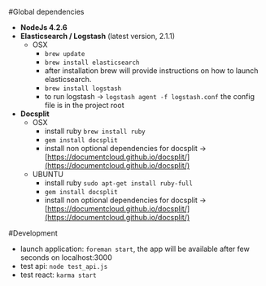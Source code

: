 #Global dependencies

- **NodeJs 4.2.6**
- **Elasticsearch / Logstash** (latest version, 2.1.1)
    - OSX
      - `brew update`
      - `brew install elasticsearch`
      - after installation brew will provide instructions on how to launch elasticsearch.
      - `brew install logstash`
      - to run logstash -> `logstash agent -f logstash.conf` the config file is in the project root
- **Docsplit**
    - OSX
      - install ruby `brew install ruby`
      - `gem install docsplit`
      - install non optional dependencies for docsplit -> [https://documentcloud.github.io/docsplit/](https://documentcloud.github.io/docsplit/)
    - UBUNTU 
      - install ruby `sudo apt-get install ruby-full`
      - `gem install docsplit`
      - install non optional dependencies for docsplit -> [https://documentcloud.github.io/docsplit/](https://documentcloud.github.io/docsplit/)

#Development

- launch application: `foreman start`, the app will be available after few seconds on localhost:3000
- test api: `node test_api.js`
- test react: `karma start`
